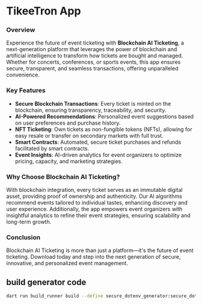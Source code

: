 # TikeeTron App

### Overview

Experience the future of event ticketing with **Blockchain AI Ticketing**, a next-generation platform that leverages the power of blockchain and artificial intelligence to transform how tickets are bought and managed. Whether for concerts, conferences, or sports events, this app ensures secure, transparent, and seamless transactions, offering unparalleled convenience.

### Key Features

- **Secure Blockchain Transactions**: Every ticket is minted on the blockchain, ensuring transparency, traceability, and security.
- **AI-Powered Recommendations**: Personalized event suggestions based on user preferences and purchase history.
- **NFT Ticketing**: Own tickets as non-fungible tokens (NFTs), allowing for easy resale or transfer on secondary markets with full trust.
- **Smart Contracts**: Automated, secure ticket purchases and refunds facilitated by smart contracts.
- **Event Insights**: AI-driven analytics for event organizers to optimize pricing, capacity, and marketing strategies.

### Why Choose Blockchain AI Ticketing?

With blockchain integration, every ticket serves as an immutable digital asset, providing proof of ownership and authenticity. Our AI algorithms recommend events tailored to individual tastes, enhancing discovery and user experience. Additionally, the app empowers event organizers with insightful analytics to refine their event strategies, ensuring scalability and long-term growth.

### Conclusion

Blockchain AI Ticketing is more than just a platform—it's the future of event ticketing. Download today and step into the next generation of secure, innovative, and personalized event management.
## build generator code

```bash
dart run build_runner build --define secure_dotenv_generator:secure_dotenv=OUTPUT_FILE=encryption_key.json
```


